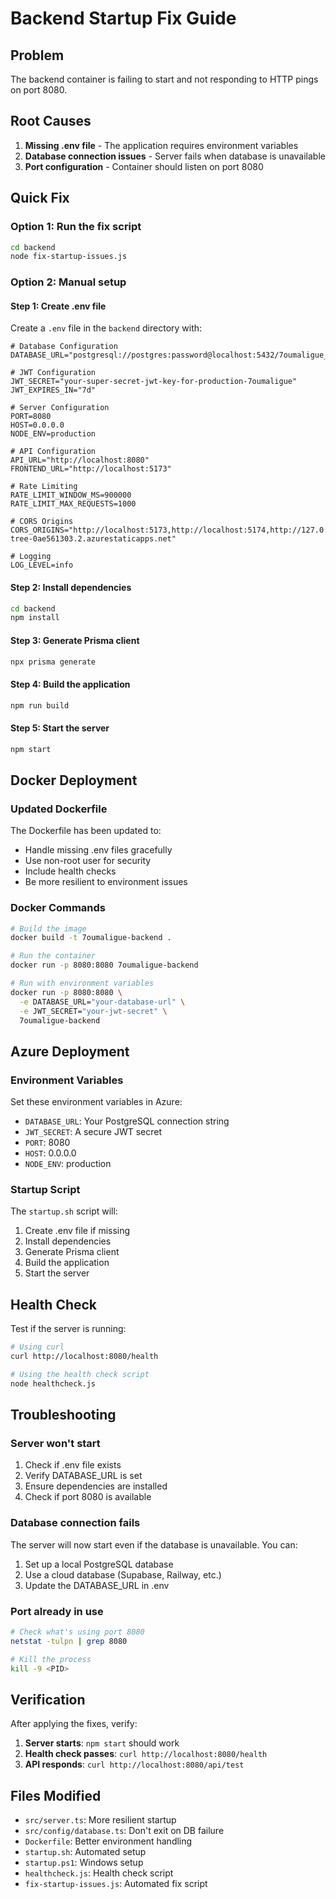 # Backend Startup Fix Guide

## Problem
The backend container is failing to start and not responding to HTTP pings on port 8080.

## Root Causes
1. **Missing .env file** - The application requires environment variables
2. **Database connection issues** - Server fails when database is unavailable
3. **Port configuration** - Container should listen on port 8080

## Quick Fix

### Option 1: Run the fix script
```bash
cd backend
node fix-startup-issues.js
```

### Option 2: Manual setup

#### Step 1: Create .env file
Create a `.env` file in the `backend` directory with:

```env
# Database Configuration
DATABASE_URL="postgresql://postgres:password@localhost:5432/7oumaligue_db"

# JWT Configuration
JWT_SECRET="your-super-secret-jwt-key-for-production-7oumaligue"
JWT_EXPIRES_IN="7d"

# Server Configuration
PORT=8080
HOST=0.0.0.0
NODE_ENV=production

# API Configuration
API_URL="http://localhost:8080"
FRONTEND_URL="http://localhost:5173"

# Rate Limiting
RATE_LIMIT_WINDOW_MS=900000
RATE_LIMIT_MAX_REQUESTS=1000

# CORS Origins
CORS_ORIGINS="http://localhost:5173,http://localhost:5174,http://127.0.0.1:5173,http://127.0.0.1:5174,https://gray-tree-0ae561303.2.azurestaticapps.net"

# Logging
LOG_LEVEL=info
```

#### Step 2: Install dependencies
```bash
cd backend
npm install
```

#### Step 3: Generate Prisma client
```bash
npx prisma generate
```

#### Step 4: Build the application
```bash
npm run build
```

#### Step 5: Start the server
```bash
npm start
```

## Docker Deployment

### Updated Dockerfile
The Dockerfile has been updated to:
- Handle missing .env files gracefully
- Use non-root user for security
- Include health checks
- Be more resilient to environment issues

### Docker Commands
```bash
# Build the image
docker build -t 7oumaligue-backend .

# Run the container
docker run -p 8080:8080 7oumaligue-backend

# Run with environment variables
docker run -p 8080:8080 \
  -e DATABASE_URL="your-database-url" \
  -e JWT_SECRET="your-jwt-secret" \
  7oumaligue-backend
```

## Azure Deployment

### Environment Variables
Set these environment variables in Azure:

- `DATABASE_URL`: Your PostgreSQL connection string
- `JWT_SECRET`: A secure JWT secret
- `PORT`: 8080
- `HOST`: 0.0.0.0
- `NODE_ENV`: production

### Startup Script
The `startup.sh` script will:
1. Create .env file if missing
2. Install dependencies
3. Generate Prisma client
4. Build the application
5. Start the server

## Health Check

Test if the server is running:
```bash
# Using curl
curl http://localhost:8080/health

# Using the health check script
node healthcheck.js
```

## Troubleshooting

### Server won't start
1. Check if .env file exists
2. Verify DATABASE_URL is set
3. Ensure dependencies are installed
4. Check if port 8080 is available

### Database connection fails
The server will now start even if the database is unavailable. You can:
1. Set up a local PostgreSQL database
2. Use a cloud database (Supabase, Railway, etc.)
3. Update the DATABASE_URL in .env

### Port already in use
```bash
# Check what's using port 8080
netstat -tulpn | grep 8080

# Kill the process
kill -9 <PID>
```

## Verification

After applying the fixes, verify:

1. **Server starts**: `npm start` should work
2. **Health check passes**: `curl http://localhost:8080/health`
3. **API responds**: `curl http://localhost:8080/api/test`

## Files Modified

- `src/server.ts`: More resilient startup
- `src/config/database.ts`: Don't exit on DB failure
- `Dockerfile`: Better environment handling
- `startup.sh`: Automated setup
- `startup.ps1`: Windows setup
- `healthcheck.js`: Health check script
- `fix-startup-issues.js`: Automated fix script 